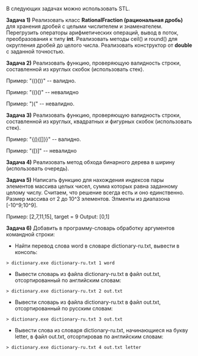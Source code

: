 В следующих задачах можно использовать STL.

**Задача 1)** Реализовать класс **RationalFraction (рациональная дробь)** для хранения дробей с целыми числителем и знаменателем. Перегрузить операторы арифметических операций, вывод в поток, преобразования к типу **int**. Реализовать методы ceil() и round() для округления дробей до целого числа. Реализовать конструктор от **double** с заданной точностью.

**Задача 2)** Реализовать функцию, проверяющую валидность строки, составленной из круглых скобок (использовать стек).

Пример: "(()())" -- валидно.

Пример: "(()()" -- невалидно

Пример: ")(" -- невалидно.

**Задача 3)** Реализовать функцию, проверяющую валидность строки, составленной из круглых, квадратных и фигурных скобок (использовать стек).

Пример: "{[()]({}){[]}}" -- валидно.

Пример: "([)]" -- невалидно

**Задача 4)** Реализовать метод обхода бинарного дерева в ширину (использовать очередь).

**Задача 5)** Написать функцию для нахождения индексов пары элементов массива целых чисел, сумма которых равна заданному целому числу. Считаем, что решение всегда есть и оно единственно. Размер массива от 2 до 10^3 элементов. Элменты из диапазона [-10^9;10^9].

Пример: [2,7,11,15], target = 9
Output: [0,1]

**Задача 6)** Добавить в программу-словарь обработку аргументов командной строки:

* Найти перевод слова word в словаре dictionary-ru.txt, вывести в консоль:

```
> dictionary.exe dictionary-ru.txt 1 word
```

* Вывести словарь из файла dictionary-ru.txt в файл out.txt, отсортированный по английским словам:

```
> dictionary.exe dictionary-ru.txt 2 out.txt
```

* Вывести словарь из файла dictionary-ru.txt в файл out.txt, отсортированный по русским словам:

```
> dictionary.exe dictionary-ru.txt 3 out.txt
```

* Вывести слова из словаря dictionary-ru.txt, начинающиеся на букву letter, в файл out.txt, отсортировав по английским словам:

```
> dictionary.exe dictionary-ru.txt 4 out.txt letter
```
